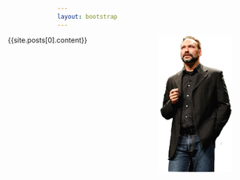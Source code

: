 ```yaml
---
layout: bootstrap
---
```


<div class="post">

  <!-- <header class="post-header">
    <h1 class="post-title">{{ page.title }}</h1>
    <p class="post-meta">{{ page.date | date: "%b %-d, %Y" }}{% if page.author %} • {{ page.author }}{% endif %}{% if page.meta %} • {{ page.meta }}{% endif %}</p>
  </header> -->

  <article class="post-content">
  	<div class="container-fluid">
  		<div class="row" style="margin-left:-100px">
    		<img src="Praekelt.png" align="right" style="width:%100;margin-right: 150px;">
        <div class="col-lg-6 col-lg-offset-3">
          {{site.posts[0].content}}
    		</div>
  	</div>
  </article>
</div>
<!-- <div class="container-fluid">
	<div class="row">
	  <hr>
	            <ul class="pager">
	                <li class="next">
	                    <a href="{{ site.posts[0].previous.url | prepend: site.baseurl | replace: '//', '/' }}" data-toggle="tooltip" data-placement="top" title="{{site.posts[0].previous.title}}">Next &rarr;</a>
	                </li>
	            </ul>
	</div>
</div>
 -->




